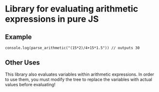 # Library for evaluating arithmetic expressions in pure JS


## Example
```
console.log(parse_arithmetic("(15*2)/4+15*1.5")) // outputs 30
```

## Other Uses
This library also evaluates variables within arithmetic expressions. In order to use them, you must modify the tree to replace the variables with actual values before evaluating!
